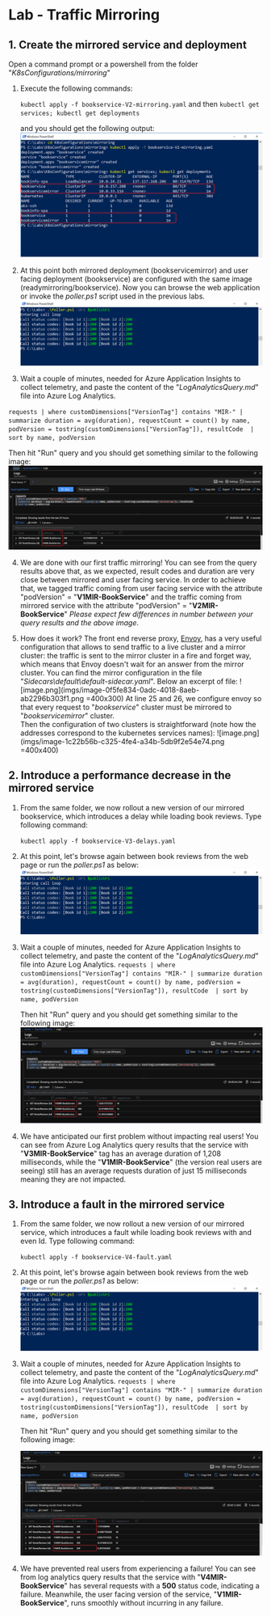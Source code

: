 # Lab - Traffic Mirroring

## 1. Create the mirrored service and deployment

Open a command prompt or a powershell from the folder "_K8sConfigurations/mirroring_"

1. Execute the following commands:

    `kubectl apply -f bookservice-V2-mirroring.yaml` 
    and then
    `kubectl get services; kubectl get deployments` 
    
    and you should get the following output:
   ![image.png](imgs/image-a8e9d79a-18bd-44ac-9cb0-f0ac028221a6.png)

2. At this point both mirrored deployment (bookservicemirror) and user facing deployment (bookservice) are configured with the same image (readymirroring/bookservice). Now you can browse the web application or invoke the _poller.ps1_ script used in the previous labs.
    ![image.png](imgs/image-acc4a3b4-a429-4243-b5e0-3cb1c07850f8.png)

3. Wait a couple of minutes, needed for Azure Application Insights to collect telemetry, and paste the content of the "_LogAnalyticsQuery.md_" file into Azure Log Analytics. 

  `requests
| where customDimensions["VersionTag"] contains "MIR-"
| summarize duration = avg(duration), requestCount = count() by name, podVersion = tostring(customDimensions["VersionTag"]), resultCode 
| sort by name, podVersion` 

   Then hit "Run" query and you should get something similar to the following image:
    ![image.png](imgs/image-d02fbdc2-5510-4204-9809-706954155ed9.png)

4. We are done with our first traffic mirroring! You can see from the query results above that, as we expected, result codes and duration are very close between mirrored and user facing service. 
In order to achieve that, we tagged traffic coming from user facing service with the attribute "podVersion" = "**V1MIR-BookService**" and the traffic coming from mirrored service with the attribute "podVersion" = "**V2MIR-BookService**"
_Please expect few differences in number between your query results and the above image_.

 5. How does it work?
The front end reverse proxy, [Envoy](https://www.envoyproxy.io/), has a very useful configuration that allows to send traffic to a live cluster and a mirror cluster: the traffic is sent to the mirror cluster in a fire and forget way, which means that Envoy doesn't wait for an answer from the mirror cluster. 
You can find the mirror configuration in the file "_Sidecars\default\default-sidecar.yaml_".  Below an excerpt of file:
![image.png](imgs/image-0f5fe834-0adc-4018-8aeb-ab2296b303f1.png =400x300) 
At line 25 and 26, we configure envoy so that every request to "_bookservice_" cluster must be mirrored to "_bookservicemirror_" cluster.  
Then the configuration of two clusters is straightforward (note how the addresses correspond to the kubernetes services names):
![image.png](imgs/image-1c22b56b-c325-4fe4-a34b-5db9f2e54e74.png  =400x400)

## 2. Introduce a performance decrease in the mirrored service

1. From the same folder, we now rollout a new version of our mirrored bookservice, which introduces a delay while loading book reviews. Type following command:

     `kubectl apply -f bookservice-V3-delays.yaml` 

2. At this point, let's browse again between book reviews from the web page or run the _poller.ps1_ as below:
    ![image.png](imgs/image-acc4a3b4-a429-4243-b5e0-3cb1c07850f8.png) 

3. Wait a couple of minutes, needed for Azure Application Insights to collect telemetry, and paste the content of the "_LogAnalyticsQuery.md_" file into Azure Log Analytics. 
  `requests
| where customDimensions["VersionTag"] contains "MIR-"
| summarize duration = avg(duration), requestCount = count() by name, podVersion = tostring(customDimensions["VersionTag"]), resultCode 
| sort by name, podVersion` 

   Then hit "Run" query and you should get something similar to the following image:
   ![image.png](imgs/image-b8616c82-b892-44a2-86ba-9df3e048b002.png)

4. We have anticipated our first problem without impacting real users! You can see from Azure Log Analytics query results that the service with "**V3MIR-BookService**" tag has an average duration of 1,208 milliseconds, while the "**V1MIR-BookService**" (the version real users are seeing) still has an average requests duration of just 15 milliseconds meaning they are not impacted.



## 3. Introduce a fault in the mirrored service

1. From the same folder, we now rollout a new version of our mirrored service, which introduces a fault while loading book reviews with and even Id. Type following command:

     `kubectl apply -f bookservice-V4-fault.yaml` 

2. At this point, let's browse again between book reviews from the web page or run the _poller.ps1_ as below:
    ![image.png](imgs/image-acc4a3b4-a429-4243-b5e0-3cb1c07850f8.png) 

3. Wait a couple of minutes, needed for Azure Application Insights to collect telemetry, and paste the content of the "_LogAnalyticsQuery.md_" file into Azure Log Analytics. 
  `requests
| where customDimensions["VersionTag"] contains "MIR-"
| summarize duration = avg(duration), requestCount = count() by name, podVersion = tostring(customDimensions["VersionTag"]), resultCode 
| sort by name, podVersion` 

   Then hit "Run" query and you should get something similar to the following image:

    ![image.png](imgs/image-abf28799-a7e3-4031-b31d-fe60ef532bb8.png)

4. We have prevented real users from experiencing a failure! You can see from log analytics query results that the service with "**V4MIR-BookService**" has several requests with a **500** status code, indicating a failure. Meanwhile, the user facing version of the service, "**V1MIR-BookService**", runs smoothly without incurring in any failure.
    



